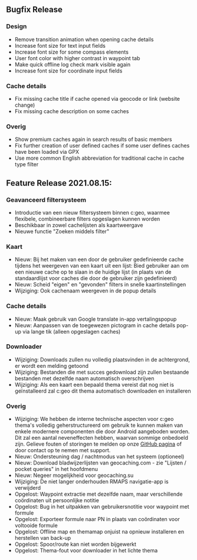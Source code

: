 ## Bugfix Release

### Design
- Remove transition animation when opening cache details
- Increase font size for text input fields
- Increase font size for some compass elements
- User font color with higher contrast in waypoint tab
- Make quick offline log check mark visible again
- Increase font size for coordinate input fields

### Cache details
- Fix missing cache title if cache opened via geocode or link (website change)
- Fix missing cache description on some caches

### Overig
- Show premium caches again in search results of basic members
- Fix further creation of user defined caches if some user defines caches have been loaded via GPX
- Use more common English abbreviation for traditional cache in cache type filter

## Feature Release 2021.08.15:

### Geavanceerd filtersysteem
- Introductie van een nieuw filtersysteem binnen c:geo, waarmee flexibele, combineerbare filters opgeslagen kunnen worden
- Beschikbaar in zowel cachelijsten als kaartweergave
- Nieuwe functie "Zoeken middels filter"

### Kaart
- Nieuw: Bij het maken van een door de gebruiker gedefinieerde cache tijdens het weergeven van een kaart uit een lijst: Bied gebruiker aan om een nieuwe cache op te slaan in de huidige lijst (in plaats van de standaardlijst voor caches die door de gebruiker zijn gedefinieerd)
- Nieuw: Scheid "eigen" en "gevonden" filters in snelle kaartinstellingen
- Wijziging: Ook cachenaam weergeven in de popup details

### Cache details
- Nieuw: Maak gebruik van Google translate in-app vertalingspopup
- Nieuw: Aanpassen van de toegewezen pictogram in cache details pop-up via lange tik (alleen opgeslagen caches)

### Downloader
- Wijziging: Downloads zullen nu volledig plaatsvinden in de achtergrond, er wordt een melding getoond
- Wijziging: Bestanden die met succes gedownload zijn zullen bestaande bestanden met dezelfde naam automatisch overschrijven
- Wijziging: Als een kaart een bepaald thema vereist dat nog niet is geïnstalleerd zal c:geo dit thema automatisch downloaden en installeren

### Overig
- Wijziging: We hebben de interne technische aspecten voor c:geo thema's volledig geherstructureerd om gebruik te kunnen maken van enkele modernere componenten die door Android aangeboden worden. Dit zal een aantal neveneffecten hebben, waarvan sommige onbedoeld zijn. Gelieve fouten of storingen te melden op onze [GitHub pagina](https://www.github.com/cgeo/cgeo/issues) of door contact op te nemen met support.
- Nieuw: Ondersteuning dag / nachtmodus van het systeem (optioneel)
- Nieuw: Download bladwijzerlijsten van geocaching.com - zie "Lijsten / pocket queries" in het hoofdmenu
- Nieuw: Negeer mogelijkheid voor geocaching.su
- Wijziging: De niet langer onderhouden RMAPS navigatie-app is verwijderd
- Opgelost: Waypoint extractie met dezelfde naam, maar verschillende coördinaten uit persoonlijke notitie
- Opgelost: Bug in het uitpakken van gebruikersnotitie voor waypoint met formule
- Opgelost: Exporteer formule naar PN in plaats van coördinaten voor voltooide formule
- Opgelost: Offline map en themamap onjuist na opnieuw installeren en herstellen van back-up
- Opgelost: Spoor/route kan niet worden bijgewerkt
- Opgelost: Thema-fout voor downloader in het lichte thema
